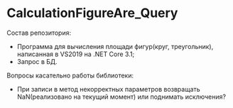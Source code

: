 # CalculationFigureAre_Query
Состав репозитория:
  - Программа для вычисления площади фигур(круг, треугольник), написанная в VS2019 на .NET Core 3.1;
  - Запрос в БД.

Вопросы касательно работы библиотеки:
  - При записи в метод некорректных параметров возвращать NaN(реализовано на текущий момент) или поднимать исключения?
